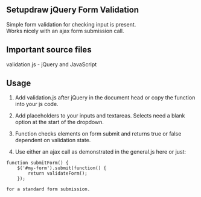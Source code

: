 <h2>Setupdraw jQuery Form Validation</h2>
Simple form validation for checking input is present.<br />
Works nicely with an ajax form submission call.

<h2>Important source files</h2>
validation.js 	- jQuery and JavaScript

<h2>Usage</h2>

1. Add validation.js after jQuery in the document head or copy the function into your js code.

2. Add placeholders to your inputs and textareas. Selects need a blank option at the start of the dropdown.

3. Function checks elements on form submit and returns true or false dependent on validation state. 

4. Use either an ajax call as demonstrated in the general.js here or just:

```
function submitForm() {
	$('#my-form').submit(function() {
		return validateForm();
	});
```
	for a standard form submission.
